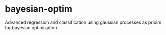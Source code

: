 # bayesian-optim
Advanced regression and classification using gaussian processes as prioirs for bayesian optimization
